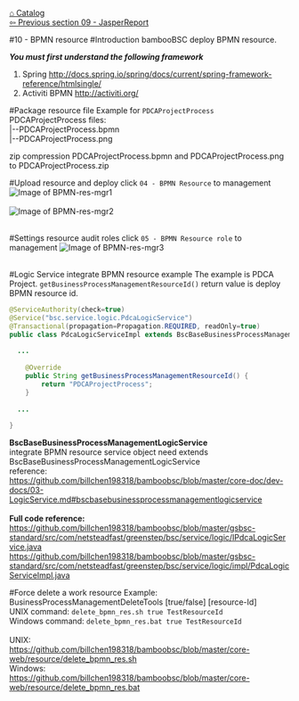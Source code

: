 <a href="https://github.com/billchen198318/bamboobsc/blob/master/core-doc/dev-docs/00-Catalog.md">⌂ Catalog</a><br/>
<a href="https://github.com/billchen198318/bamboobsc/blob/master/core-doc/dev-docs/09-JasperReport.md"> ⇦ Previous section 09 - JasperReport</a>


#10 - BPMN resource
#Introduction
bambooBSC deploy BPMN resource.<br>


***You must first understand the following framework***<br/>
1. Spring http://docs.spring.io/spring/docs/current/spring-framework-reference/htmlsingle/<br/>
2. Activiti BPMN http://activiti.org/<br/>


#Package resource file
Example for `PDCAProjectProcess` <br/>
PDCAProjectProcess files:<br/>
|--PDCAProjectProcess.bpmn<br/>
|--PDCAProjectProcess.png<br/>

zip compression PDCAProjectProcess.bpmn and PDCAProjectProcess.png to PDCAProjectProcess.zip

#Upload resource and deploy
click `04 - BPMN Resource` to management
![Image of BPMN-res-mgr1](https://raw.githubusercontent.com/billchen198318/bamboobsc/master/core-doc/dev-docs/pics/10-001.png)
<br/>
<br/>
![Image of BPMN-res-mgr2](https://raw.githubusercontent.com/billchen198318/bamboobsc/master/core-doc/dev-docs/pics/10-002.png)
<br/>
<br/>


#Settings resource audit roles
click `05 - BPMN Resource role` to management
![Image of BPMN-res-mgr3](https://raw.githubusercontent.com/billchen198318/bamboobsc/master/core-doc/dev-docs/pics/10-003.png)
<br/>
<br/>

#Logic Service integrate BPMN resource example
The example is PDCA Project. `getBusinessProcessManagementResourceId()` return value is deploy BPMN resource id.
```JAVA
@ServiceAuthority(check=true)
@Service("bsc.service.logic.PdcaLogicService")
@Transactional(propagation=Propagation.REQUIRED, readOnly=true)
public class PdcaLogicServiceImpl extends BscBaseBusinessProcessManagementLogicService implements IPdcaLogicService {
  
  ...
  
	@Override
	public String getBusinessProcessManagementResourceId() {
		return "PDCAProjectProcess";
	}	  
  
  ...
  
}
```

**BscBaseBusinessProcessManagementLogicService**<br/>
integrate BPMN resource service object need extends BscBaseBusinessProcessManagementLogicService<br/>
reference:<br/>
https://github.com/billchen198318/bamboobsc/blob/master/core-doc/dev-docs/03-LogicService.md#bscbasebusinessprocessmanagementlogicservice
<br/>
<br/>
**Full code reference:**
<br/>
https://github.com/billchen198318/bamboobsc/blob/master/gsbsc-standard/src/com/netsteadfast/greenstep/bsc/service/logic/IPdcaLogicService.java<br/>
https://github.com/billchen198318/bamboobsc/blob/master/gsbsc-standard/src/com/netsteadfast/greenstep/bsc/service/logic/impl/PdcaLogicServiceImpl.java

#Force delete a work resource
Example:<br/>
BusinessProcessManagementDeleteTools [true/false] [resource-Id]<br/>
UNIX command: `delete_bpmn_res.sh true TestResourceId`<br/>
Windows command: `delete_bpmn_res.bat true TestResourceId`
<br/>
<br/>
UNIX:<br/>
https://github.com/billchen198318/bamboobsc/blob/master/core-web/resource/delete_bpmn_res.sh<br/>
Windows:<br/>
https://github.com/billchen198318/bamboobsc/blob/master/core-web/resource/delete_bpmn_res.bat<br/>
